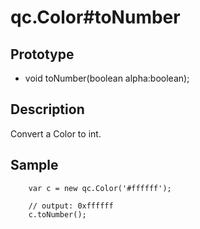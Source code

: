 # qc.Color#toNumber

## Prototype
* void toNumber(boolean alpha:boolean);

## Description
Convert a Color to int.

## Sample
````
	var c = new qc.Color('#ffffff');

	// output: 0xffffff
	c.toNumber();
````
